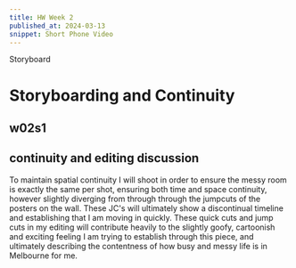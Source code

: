 ```yaml
---
title: HW Week 2
published_at: 2024-03-13
snippet: Short Phone Video
---
```


Storyboard

# Storyboarding and Continuity
## w02s1


## continuity and editing discussion
To maintain spatial continuity I will shoot in order to ensure the messy room is exactly the same per shot, ensuring both time and space continuity, however slightly diverging from through through the jumpcuts of the posters on the wall. These JC's will ultimately show a discontinual timeline and establishing that I am moving in quickly. These quick cuts and jump cuts in my editing will contribute heavily to the slightly goofy, cartoonish and exciting feeling I am trying to establish through this piece, and ultimately describing the contentness of how busy and messy life is in Melbourne for me.

